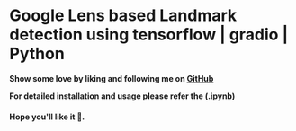 # Google Lens based Landmark detection using tensorflow | gradio | Python

**Show some love by liking and following me on [GitHub](https://aayushkumar20.github.io/)**

**For detailed installation and usage please refer the (.ipynb)**

<h4 align="centre">Hope you'll like it 🙂.</h4>
